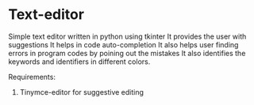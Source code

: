 # Text-editor
Simple text editor written in python using tkinter
It provides the user with suggestions
It helps in code auto-completion
It also helps user finding errors in program codes by poining out the mistakes
It also identifies the keywords and identifiers in different colors.

Requirements:
   1. Tinymce-editor for suggestive editing
